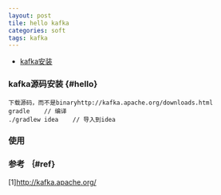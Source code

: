 ```yaml
---
layout: post
tile: hello kafka
categories: soft
tags: kafka
---
```

* [kafka安装](#hello)

### kafka源码安装 {#hello}

    下载源码，而不是binaryhttp://kafka.apache.org/downloads.html
    gradle    // 编译
    ./gradlew idea    // 导入到idea

### 使用



### 参考 ｛#ref｝
[1]<http://kafka.apache.org/>
